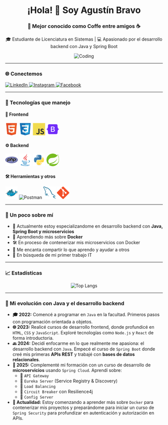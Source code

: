 <h1 align="center">¡Hola! 👋 Soy Agustín Bravo</h1>
<h3 align="center">🧉 Mejor conocido como Coffe entre amigos ☕</h3>
<p align="center">🎓 Estudiante de Licenciatura en Sistemas | 💻 Apasionado por el desarrollo backend con Java y Spring Boot</p>

<p align="center">
  <img src="https://media.tenor.com/CzdMW7wnLn8AAAAM/coding.gif" alt="Coding" width="400"/>
</p>

---

### 🌐 Conectemos

<p align="left">
  <a href="https://linkedin.com/in/agusbravo" target="_blank">
    <img src="https://img.shields.io/badge/LinkedIn-Agustín%20Bravo-blue?style=for-the-badge&logo=linkedin" alt="LinkedIn"/>
  </a>
  <a href="https://instagram.com/agusbravo.09" target="_blank">
    <img src="https://img.shields.io/badge/Instagram-@agusbravo.09-E4405F?style=for-the-badge&logo=instagram&logoColor=white" alt="Instagram"/>
  </a>
  <a href="https://www.facebook.com/profile.php?id=100008665515187&locale=es_LA%5C" target="_blank">
    <img src="https://img.shields.io/badge/Facebook-Agustin%20Bravo-E4405F?style=for-the-badge&logo=facebook&logoColor=blue" alt="Facebook"/>
  </a>
</p>

---

<h3 align="left">🚀 Tecnologías que manejo</h3>

<!-- Frontend -->
<h4>🎨 Frontend</h4>
<p align="left">
  <img src="https://raw.githubusercontent.com/devicons/devicon/master/icons/html5/html5-original.svg" alt="HTML5" width="40" height="40"/>
  <img src="https://raw.githubusercontent.com/devicons/devicon/master/icons/css3/css3-original.svg" alt="CSS3" width="40" height="40"/>
  <img src="https://raw.githubusercontent.com/devicons/devicon/master/icons/javascript/javascript-original.svg" alt="JavaScript" width="40" height="40"/>
  <img src="https://raw.githubusercontent.com/devicons/devicon/master/icons/bootstrap/bootstrap-plain.svg" alt="Bootstrap" width="40" height="40"/>
</p>

<!-- Backend -->
<h4>⚙️ Backend</h4>
<p align="left">
  <img src="https://raw.githubusercontent.com/devicons/devicon/master/icons/php/php-original.svg" alt="PHP" width="40" height="40"/>
  <img src="https://raw.githubusercontent.com/devicons/devicon/master/icons/java/java-original.svg" alt="Java" width="40" height="40"/>
  <img src="https://raw.githubusercontent.com/devicons/devicon/master/icons/python/python-original.svg" alt="Python" width="40" height="40"/>
  <img src="https://raw.githubusercontent.com/devicons/devicon/master/icons/spring/spring-original.svg" alt="Spring Boot" width="40" height="40"/>
</p>

<!-- DevOps / Tools -->
<h4>🛠️ Herramientas y otros</h4>
<p align="left">
  <img src="https://raw.githubusercontent.com/devicons/devicon/master/icons/docker/docker-original.svg" alt="Docker" width="40" height="40"/>
  <img src="https://www.vectorlogo.zone/logos/getpostman/getpostman-icon.svg" alt="Postman" width="40" height="40"/>
  <img src="https://raw.githubusercontent.com/devicons/devicon/master/icons/mysql/mysql-original.svg" alt="MySQL" width="40" height="40"/>
  <img src="https://raw.githubusercontent.com/devicons/devicon/master/icons/git/git-original.svg" alt="Git" width="40" height="40"/>
</p>

---

### 🚀 Un poco sobre mí

- 🔭 Actualmente estoy especializandome en desarrollo backend con **Java, Spring Boot y microservicios**
- 🧠 Aprendiendo más sobre **Docker**
- 🛠️ En proceso de contenerizar mis microservicios con Docker
- 💬 Me encanta compartir lo que aprendo y ayudar a otros
- 🎯 En búsqueda de mi primer trabajo IT

---

### 📈 Estadísticas

<p align="center">
  <img src="https://github-readme-stats.vercel.app/api/top-langs/?username=agusbravo09&layout=compact&theme=tokyonight" alt="Top Langs"/>
</p>

---

<h3 align="left">📅 Mi evolución con Java y el desarrollo backend</h3>

<ul>
  <li><strong>🎓 2022:</strong> Comencé a programar en <code>Java</code> en la facultad. Primeros pasos con programación orientada a objetos.</li>
  <li><strong>🌐 2023:</strong> Realicé cursos de desarrollo frontend, donde profundicé en <code>HTML</code>, <code>CSS</code> y <code>JavaScript</code>. Exploré tecnologías como <code>Node.js</code> y <code>React</code> de forma introductoria.</li>
  <li><strong>🔙 2024:</strong> Decidí enfocarme en lo que realmente me apasiona: el desarrollo backend con <code>Java</code>. Empecé el curso de <code>Spring Boot</code> donde creé mis primeras <strong>APIs REST</strong> y trabajé con <strong>bases de datos relacionales</strong>.</li>
  <li><strong>🧩 2025:</strong> Complementé mi formación con un curso de desarrollo de <strong>microservicios</strong> usando <code>Spring Cloud</code>. Aprendí sobre:
    <ul>
      <li>🔹 <code>API Gateway</code></li>
      <li>🔹 <code>Eureka Server</code> (Service Registry & Discovery)</li>
      <li>🔹 <code>Load Balancing</code></li>
      <li>🔹 <code>Circuit Breaker</code> con Resilience4j</li>
      <li>🔹 <code>Config Server</code></li>
    </ul>
  </li>
  <li><strong>🐳 Actualidad:</strong> Estoy comenzando a aprender más sobre <code>Docker</code> para contenerizar mis proyectos y preparándome para iniciar un curso de <code>Spring Security</code> para profundizar en autenticación y autorización en APIs.</li>
</ul>
